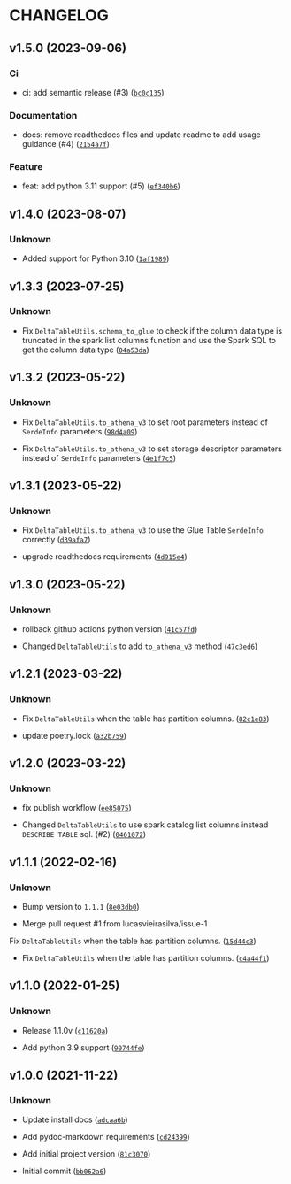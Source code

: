 # CHANGELOG



## v1.5.0 (2023-09-06)

### Ci

* ci: add semantic release (#3) ([`bc0c135`](https://github.com/lucasvieirasilva/databricks-aws-utils/commit/bc0c1353eef8ee7dd25416bf927fc23f734d130f))

### Documentation

* docs: remove readthedocs files and update readme to add usage guidance (#4) ([`2154a7f`](https://github.com/lucasvieirasilva/databricks-aws-utils/commit/2154a7ff9c13f23ae004e8e583c93f61e50847ab))

### Feature

* feat: add python 3.11 support (#5) ([`ef340b6`](https://github.com/lucasvieirasilva/databricks-aws-utils/commit/ef340b68e3105bbb002fa544fe62b377e8ce9a7a))


## v1.4.0 (2023-08-07)

### Unknown

* Added support for Python 3.10 ([`1af1989`](https://github.com/lucasvieirasilva/databricks-aws-utils/commit/1af19891eabcfe9b483d5d92651ac0ad12703988))


## v1.3.3 (2023-07-25)

### Unknown

* Fix `DeltaTableUtils.schema_to_glue` to check if the column data type is truncated in the spark list columns function and use the Spark SQL to get the column data type ([`04a53da`](https://github.com/lucasvieirasilva/databricks-aws-utils/commit/04a53daeb9209ac3b2422d5a41b7a8c643b432cf))


## v1.3.2 (2023-05-22)

### Unknown

* Fix `DeltaTableUtils.to_athena_v3` to set root parameters instead of `SerdeInfo` parameters ([`98d4a09`](https://github.com/lucasvieirasilva/databricks-aws-utils/commit/98d4a09bc094f82655e72c3ac18867c7204fbaf0))

* Fix `DeltaTableUtils.to_athena_v3` to set storage descriptor parameters instead of `SerdeInfo` parameters ([`4e1f7c5`](https://github.com/lucasvieirasilva/databricks-aws-utils/commit/4e1f7c592f0c0affe076815cdee20c455cb3c55e))


## v1.3.1 (2023-05-22)

### Unknown

* Fix `DeltaTableUtils.to_athena_v3` to use the Glue Table `SerdeInfo` correctly ([`d39afa7`](https://github.com/lucasvieirasilva/databricks-aws-utils/commit/d39afa72de39b9988b04bb68be62456fec3dbf85))

* upgrade readthedocs requirements ([`4d915e4`](https://github.com/lucasvieirasilva/databricks-aws-utils/commit/4d915e4fc1b8c3ba01331c98d8cfeefb82b3e9c7))


## v1.3.0 (2023-05-22)

### Unknown

* rollback github actions python version ([`41c57fd`](https://github.com/lucasvieirasilva/databricks-aws-utils/commit/41c57fdd51e8c42a5dc0283b39f8002e772f87d8))

* Changed `DeltaTableUtils` to add `to_athena_v3` method ([`47c3ed6`](https://github.com/lucasvieirasilva/databricks-aws-utils/commit/47c3ed665a20e83035f3d2e283b4af71e83674ea))


## v1.2.1 (2023-03-22)

### Unknown

* Fix `DeltaTableUtils` when the table has partition columns. ([`82c1e83`](https://github.com/lucasvieirasilva/databricks-aws-utils/commit/82c1e83043b378e8dee61d0ea9bbae2e9d14128d))

* update poetry.lock ([`a32b759`](https://github.com/lucasvieirasilva/databricks-aws-utils/commit/a32b759af0684c71f1fd29a7b1b119d773fde0b5))


## v1.2.0 (2023-03-22)

### Unknown

* fix publish workflow ([`ee85075`](https://github.com/lucasvieirasilva/databricks-aws-utils/commit/ee85075bd74767930e62f2cf702718ccb054c77e))

* Changed `DeltaTableUtils` to use spark catalog list columns instead `DESCRIBE TABLE` sql. (#2) ([`0461072`](https://github.com/lucasvieirasilva/databricks-aws-utils/commit/0461072661c1fbceccbe3c499bd859cda4a60354))


## v1.1.1 (2022-02-16)

### Unknown

* Bump version to `1.1.1` ([`8e03db0`](https://github.com/lucasvieirasilva/databricks-aws-utils/commit/8e03db0145d6401cbf4b0719332952dfe2abb564))

* Merge pull request #1 from lucasvieirasilva/issue-1

Fix `DeltaTableUtils` when the table has partition columns. ([`15d44c3`](https://github.com/lucasvieirasilva/databricks-aws-utils/commit/15d44c30daeb0198118c0a85483d1a9fa969fb75))

* Fix `DeltaTableUtils` when the table has partition columns. ([`c4a44f1`](https://github.com/lucasvieirasilva/databricks-aws-utils/commit/c4a44f1a8f7a755a0b3200789b52658eb777b921))


## v1.1.0 (2022-01-25)

### Unknown

* Release 1.1.0v ([`c11620a`](https://github.com/lucasvieirasilva/databricks-aws-utils/commit/c11620adb9e3c4d91c78aec2bf795a8a10175737))

* Add python 3.9 support ([`90744fe`](https://github.com/lucasvieirasilva/databricks-aws-utils/commit/90744fe8a129e2f14dd5a4692db10ab5a4cddb8a))


## v1.0.0 (2021-11-22)

### Unknown

* Update install docs ([`adcaa6b`](https://github.com/lucasvieirasilva/databricks-aws-utils/commit/adcaa6b3ba239b2ba847595563ab256e4c59395c))

* Add pydoc-markdown requirements ([`cd24399`](https://github.com/lucasvieirasilva/databricks-aws-utils/commit/cd24399ee1495f36d1cb4d8ea8bb934d09964a8a))

* Add initial project version ([`81c3070`](https://github.com/lucasvieirasilva/databricks-aws-utils/commit/81c30706cd1757dadec722662b172d850220c645))

* Initial commit ([`bb062a6`](https://github.com/lucasvieirasilva/databricks-aws-utils/commit/bb062a61a40d3fb0a35bb2e20df51e5da9e169ea))
